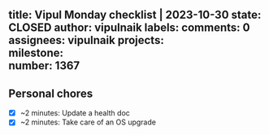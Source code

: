title:	Vipul Monday checklist | 2023-10-30
state:	CLOSED
author:	vipulnaik
labels:	
comments:	0
assignees:	vipulnaik
projects:	
milestone:	
number:	1367
--
## Personal chores

- [x] ~2 minutes: Update a health doc
- [x] ~2 minutes: Take care of an OS upgrade 
